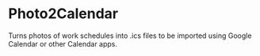 # Photo2Calendar
Turns photos of work schedules into .ics files to be imported using Google Calendar or other Calendar apps.
